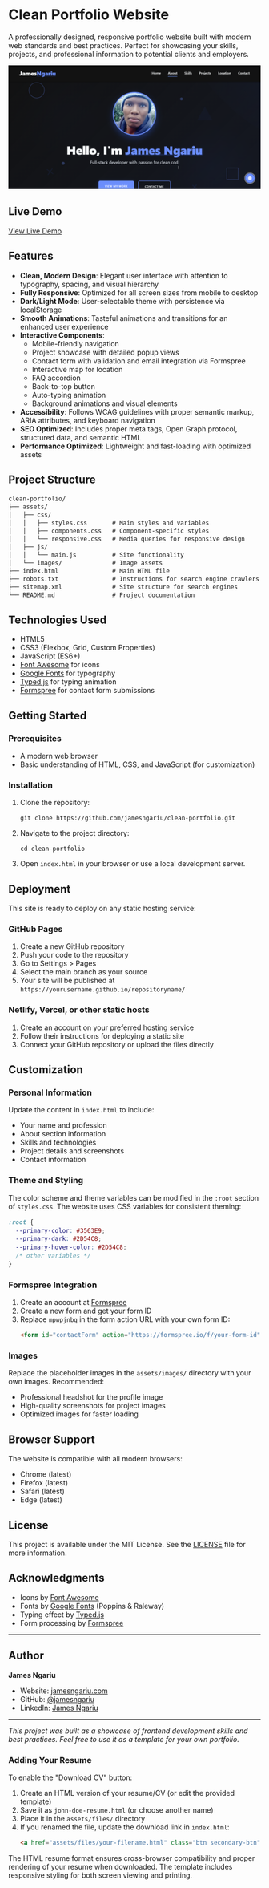 # Clean Portfolio Website

A professionally designed, responsive portfolio website built with modern web standards and best practices. Perfect for showcasing your skills, projects, and professional information to potential clients and employers.

![Portfolio Preview](assets/images/portfolio-preview.png)

## Live Demo

[View Live Demo](https://jamesngariu.com)

## Features

- **Clean, Modern Design**: Elegant user interface with attention to typography, spacing, and visual hierarchy
- **Fully Responsive**: Optimized for all screen sizes from mobile to desktop
- **Dark/Light Mode**: User-selectable theme with persistence via localStorage
- **Smooth Animations**: Tasteful animations and transitions for an enhanced user experience
- **Interactive Components**: 
  - Mobile-friendly navigation
  - Project showcase with detailed popup views
  - Contact form with validation and email integration via Formspree
  - Interactive map for location
  - FAQ accordion
  - Back-to-top button
  - Auto-typing animation
  - Background animations and visual elements
- **Accessibility**: Follows WCAG guidelines with proper semantic markup, ARIA attributes, and keyboard navigation
- **SEO Optimized**: Includes proper meta tags, Open Graph protocol, structured data, and semantic HTML
- **Performance Optimized**: Lightweight and fast-loading with optimized assets

## Project Structure

```
clean-portfolio/
├── assets/
│   ├── css/
│   │   ├── styles.css       # Main styles and variables
│   │   ├── components.css   # Component-specific styles
│   │   └── responsive.css   # Media queries for responsive design
│   ├── js/
│   │   └── main.js          # Site functionality
│   └── images/              # Image assets
├── index.html               # Main HTML file
├── robots.txt               # Instructions for search engine crawlers
├── sitemap.xml              # Site structure for search engines
└── README.md                # Project documentation
```

## Technologies Used

- HTML5
- CSS3 (Flexbox, Grid, Custom Properties)
- JavaScript (ES6+)
- [Font Awesome](https://fontawesome.com/) for icons
- [Google Fonts](https://fonts.google.com/) for typography
- [Typed.js](https://github.com/mattboldt/typed.js/) for typing animation
- [Formspree](https://formspree.io/) for contact form submissions

## Getting Started

### Prerequisites

- A modern web browser
- Basic understanding of HTML, CSS, and JavaScript (for customization)

### Installation

1. Clone the repository:
   ```
   git clone https://github.com/jamesngariu/clean-portfolio.git
   ```
   
2. Navigate to the project directory:
   ```
   cd clean-portfolio
   ```

3. Open `index.html` in your browser or use a local development server.

## Deployment

This site is ready to deploy on any static hosting service:

### GitHub Pages

1. Create a new GitHub repository
2. Push your code to the repository
3. Go to Settings > Pages
4. Select the main branch as your source
5. Your site will be published at `https://yourusername.github.io/repositoryname/`

### Netlify, Vercel, or other static hosts

1. Create an account on your preferred hosting service
2. Follow their instructions for deploying a static site
3. Connect your GitHub repository or upload the files directly

## Customization

### Personal Information

Update the content in `index.html` to include:
- Your name and profession
- About section information
- Skills and technologies
- Project details and screenshots
- Contact information

### Theme and Styling

The color scheme and theme variables can be modified in the `:root` section of `styles.css`. The website uses CSS variables for consistent theming:

```css
:root {
  --primary-color: #3563E9;
  --primary-dark: #2D54C8;
  --primary-hover-color: #2D54C8;
  /* other variables */
}
```

### Formspree Integration

1. Create an account at [Formspree](https://formspree.io/)
2. Create a new form and get your form ID
3. Replace `mpwpjnbq` in the form action URL with your own form ID:
   ```html
   <form id="contactForm" action="https://formspree.io/f/your-form-id" method="POST">
   ```

### Images

Replace the placeholder images in the `assets/images/` directory with your own images. Recommended:
- Professional headshot for the profile image
- High-quality screenshots for project images
- Optimized images for faster loading

## Browser Support

The website is compatible with all modern browsers:
- Chrome (latest)
- Firefox (latest)
- Safari (latest)
- Edge (latest)

## License

This project is available under the MIT License. See the [LICENSE](LICENSE) file for more information.

## Acknowledgments

- Icons by [Font Awesome](https://fontawesome.com/)
- Fonts by [Google Fonts](https://fonts.google.com/) (Poppins & Raleway)
- Typing effect by [Typed.js](https://github.com/mattboldt/typed.js/)
- Form processing by [Formspree](https://formspree.io/)

---

## Author

**James Ngariu**
- Website: [jamesngariu.com](https://jamesngariu.com)
- GitHub: [@jamesngariu](https://github.com/jamesngariu)
- LinkedIn: [James Ngariu](https://linkedin.com/in/jamesngariu)

---

*This project was built as a showcase of frontend development skills and best practices. Feel free to use it as a template for your own portfolio.*

### Adding Your Resume

To enable the "Download CV" button:

1. Create an HTML version of your resume/CV (or edit the provided template)
2. Save it as `john-doe-resume.html` (or choose another name)
3. Place it in the `assets/files/` directory
4. If you renamed the file, update the download link in `index.html`:
   ```html
   <a href="assets/files/your-filename.html" class="btn secondary-btn" download>
   ```

The HTML resume format ensures cross-browser compatibility and proper rendering of your resume when downloaded. The template includes responsive styling for both screen viewing and printing. 